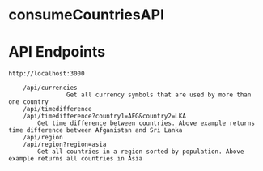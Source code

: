 # consumeCountriesAPI

# API Endpoints

	http://localhost:3000
		
		/api/currencies
                    Get all currency symbols that are used by more than one country
		/api/timedifference
		/api/timedifference?country1=AFG&country2=LKA
			Get time difference between countries. Above example returns time difference between Afganistan and Sri Lanka
		/api/region
		/api/region?region=asia
			Get all countries in a region sorted by population. Above example returns all countries in Asia
			
